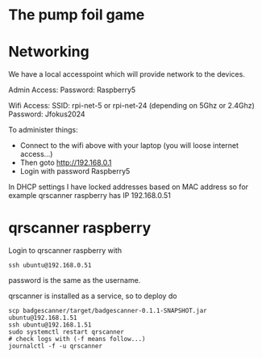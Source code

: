 # The pump foil game

# Networking

We have a local accesspoint which will provide network to the devices.

Admin Access:
Password: Raspberry5

Wifi Access: 
SSID: rpi-net-5 or rpi-net-24 (depending on 5Ghz or 2.4Ghz)
Password: Jfokus2024

To administer things:

* Connect to the wifi above with your laptop (you will loose internet access...)
* Then goto http://192.168.0.1
* Login with password Raspberry5

In DHCP settings I have locked addresses based on MAC address so for example 
qrscanner raspberry has IP 192.168.0.51

# qrscanner raspberry

Login to qrscanner raspberry with 

```ssh ubuntu@192.168.0.51```

password is the same as the username.

qrscanner is installed as a service, so to deploy do

```
scp badgescanner/target/badgescanner-0.1.1-SNAPSHOT.jar ubuntu@192.168.1.51
ssh ubuntu@192.168.1.51
sudo systemctl restart qrscanner
# check logs with (-f means follow...)
journalctl -f -u qrscanner
```
